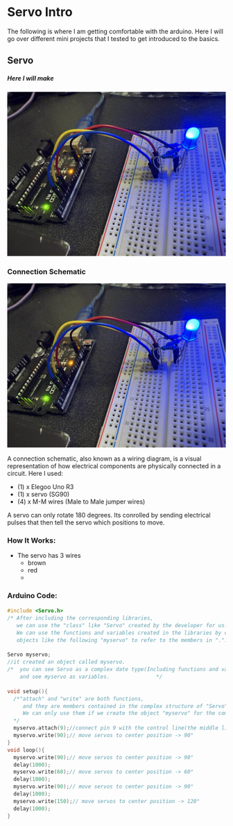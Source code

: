 # Servo Intro

The following is where I am getting comfortable with the arduino. Here I will go over different mini projects that I tested to get introduced to the basics.

## Servo
##### Here I will make 
![image](https://github.com/FatimaMarq14/4443-IoT/blob/main/Assignments/A02/Intro%20LED.jpg)

### Connection Schematic
![image](https://github.com/FatimaMarq14/4443-IoT/blob/main/Assignments/A02/Intro%20LED.jpg)

A connection schematic, also known as a wiring diagram, is a visual representation of how electrical components are physically connected in a circuit. Here I used:
- (1) x Elegoo Uno R3
- (1) x servo (SG90)
- (4) x M-M wires (Male to Male jumper wires)

A servo can only rotate 180 degrees. Its conrolled by sending electrical pulses that then tell the servo which positions to move. 

### How It Works:
- The servo has 3 wires
  - brown
  - red
  - 

### Arduino Code:
```cpp
#include <Servo.h>
/* After including the corresponding libraries,
   we can use the "class" like "Servo" created by the developer for us.
   We can use the functions and variables created in the libraries by creating 
   objects like the following "myservo" to refer to the members in ".".*/

Servo myservo;
//it created an object called myservo.
/*  you can see Servo as a complex date type(Including functions and various data types)
    and see myservo as variables.               */

void setup(){
  /*"attach" and "write" are both functions,
     and they are members contained in the complex structure of "Servo". 
     We can only use them if we create the object "myservo" for the complex structure of "Servo".
  */
  myservo.attach(9);//connect pin 9 with the control line(the middle line of Servo) 
  myservo.write(90);// move servos to center position -> 90°
} 
void loop(){
  myservo.write(90);// move servos to center position -> 90°
  delay(1000);
  myservo.write(60);// move servos to center position -> 60°
  delay(1000);
  myservo.write(90);// move servos to center position -> 90°
  delay(1000);
  myservo.write(150);// move servos to center position -> 120°
  delay(1000);
}

```
